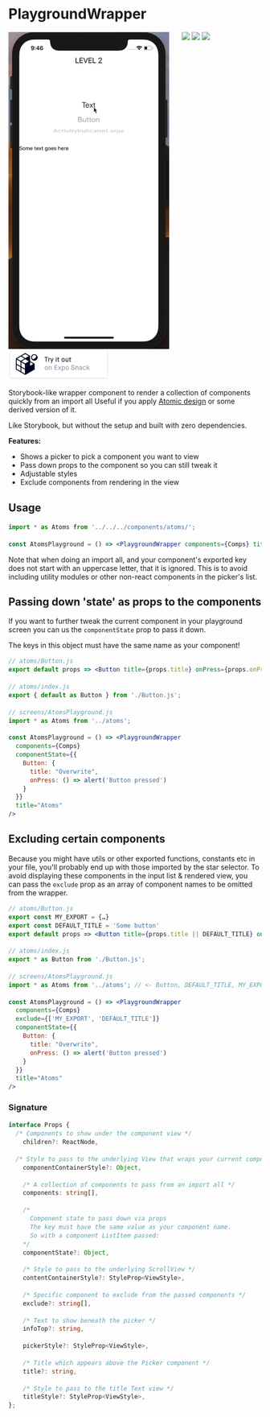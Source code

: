 # PlaygroundWrapper

<img src="./rn-playground-wrapper.gif" align="left" style="margin-right: 25px" width="320">

<div>
  <img src="https://badgen.net/badge/license/MIT/blue" />
  <img src="https://badgen.net/npm/v/@thibmaek/rn-playground-wrapper/latest" />
  <a href="https://www.notion.so/thibmaek/16e4db66f4cd442fb432b6fc1dcd77e1?v=863ff57229564aa483a4947095a8e04b"><img src="https://badgen.net/badge/Roadmap/notion.so/0f674c" /></a>
</div>
<div>
  <a href="https://snack.expo.io/@thibmaek/rnplaygroundwrapper"><img src="./expo-snack-btn.svg" width="200"/></a>
</div>

Storybook-like wrapper component to render a collection of components quickly from an import all
Useful if you apply [Atomic design](bradfrost.com/blog/post/atomic-web-design/) or some derived version of it.

Like Storybook, but without the setup and built with zero dependencies.

**Features:**

- Shows a picker to pick a component you want to view
- Pass down props to the component so you can still tweak it
- Adjustable styles
- Exclude components from rendering in the view

## Usage

```jsx
import * as Atoms from '../../../components/atoms/';

const AtomsPlayground = () => <PlaygroundWrapper components={Comps} title="Atoms"/>
```

Note that when doing an import all, and your component's exported key does not start with an uppercase letter, that it is ignored.
This is to avoid including utility modules or other non-react components in the picker's list.

## Passing down 'state' as props to the components

If you want to further tweak the current component in your playground screen you can us the `componentState` prop to pass it down.

The keys in this object must have the same name as your component!

```jsx
// atoms/Button.js
export default props => <Button title={props.title} onPress={props.onPress} />

// atoms/index.js
export { default as Button } from './Button.js';

// screens/AtomsPlayground.js
import * as Atoms from '../atoms';

const AtomsPlayground = () => <PlaygroundWrapper
  components={Comps}
  componentState={{
    Button: {
      title: "Overwrite",
      onPress: () => alert('Button pressed')
    }
  }}
  title="Atoms"
/>
```

## Excluding certain components

Because you might have utils or other exported functions, constants etc in your file, you'll probably end up with those imported by the star selector.
To avoid displaying these components in the input list & rendered view, you can pass the `exclude` prop as an array of component names to be omitted from the wrapper.

```jsx
// atoms/Button.js
export const MY_EXPORT = {…}
export const DEFAULT_TITLE = 'Some button'
export default props => <Button title={props.title || DEFAULT_TITLE} onPress={props.onPress} />

// atoms/index.js
export * as Button from './Button.js';

// screens/AtomsPlayground.js
import * as Atoms from '../atoms'; // <- Button, DEFAULT_TITLE, MY_EXPORT

const AtomsPlayground = () => <PlaygroundWrapper
  components={Comps}
  exclude={['MY_EXPORT', 'DEFAULT_TITLE']}
  componentState={{
    Button: {
      title: "Overwrite",
      onPress: () => alert('Button pressed')
    }
  }}
  title="Atoms"
/>
```

### Signature

```typescript
interface Props {
  /* Components to show under the component view */
    children?: ReactNode,

  /* Style to pass to the underlying View that wraps your current component */
    componentContainerStyle?: Object,

    /* A collection of components to pass from an import all */
    components: string[],

    /*
      Component state to pass down via props
      The key must have the same value as your component name.
      So with a component ListItem passed:
    */
    componentState?: Object,

    /* Style to pass to the underlying ScrollView */
    contentContainerStyle?: StyleProp<ViewStyle>,

    /* Specific component to exclude from the passed components */
    exclude?: string[],

    /* Text to show beneath the picker */
    infoTop?: string,

    pickerStyle?: StyleProp<ViewStyle>,

    /* Title which appears above the Picker component */
    title?: string,

    /* Style to pass to the title Text view */
    titleStyle?: StyleProp<ViewStyle>,
};
```

